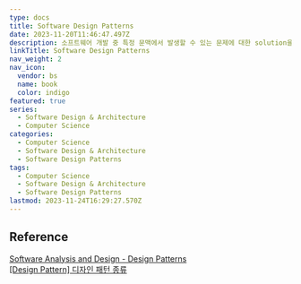 ```yaml
---
type: docs
title: Software Design Patterns
date: 2023-11-20T11:46:47.497Z
description: 소프트웨어 개발 중 특정 문맥에서 발생할 수 있는 문제에 대한 solution을 나타내는 패턴
linkTitle: Software Design Patterns
nav_weight: 2
nav_icon:
  vendor: bs
  name: book
  color: indigo
featured: true
series:
  - Software Design & Architecture
  - Computer Science
categories:
  - Computer Science
  - Software Design & Architecture
  - Software Design Patterns
tags:
  - Computer Science
  - Software Design & Architecture
  - Software Design Patterns
lastmod: 2023-11-24T16:29:27.570Z
---
```


## Reference

[Software Analysis and Design - Design Patterns](https://do-my-best.tistory.com/entry/Software-Analysis-and-Design-Design-Patterns?category=974173)  
[[Design Pattern] 디자인 패턴 종류](https://gmlwjd9405.github.io/2018/07/06/design-pattern.html)
